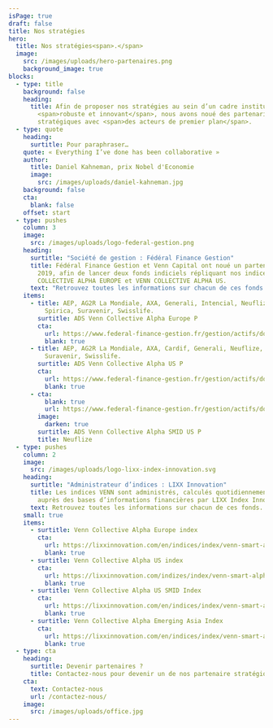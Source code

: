 ```yaml
---
isPage: true
draft: false
title: Nos stratégies
hero:
  title: Nos stratégies<span>.</span>
  image:
    src: /images/uploads/hero-partenaires.png
    background_image: true
blocks:
  - type: title
    background: false
    heading:
      title: Afin de proposer nos stratégies au sein d’un cadre institutionnel
        <span>robuste et innovant</span>, nous avons noué des partenariats
        stratégiques avec <span>des acteurs de premier plan</span>.
  - type: quote
    heading:
      surtitle: Pour paraphraser…
    quote: « Everything I’ve done has been collaborative »
    author:
      title: Daniel Kahneman, prix Nobel d'Economie
      image:
        src: /images/uploads/daniel-kahneman.jpg
    background: false
    cta:
      blank: false
    offset: start
  - type: pushes
    column: 3
    image:
      src: /images/uploads/logo-federal-gestion.png
    heading:
      surtitle: "Société de gestion : Fédéral Finance Gestion"
      title: Fédéral Finance Gestion et Venn Capital ont noué un partenariat depuis
        2019, afin de lancer deux fonds indiciels répliquant nos indices VENN
        COLLECTIVE ALPHA EUROPE et VENN COLLECTIVE ALPHA US.
      text: "Retrouvez toutes les informations sur chacun de ces fonds :"
    items:
      - title: AEP, AG2R La Mondiale, AXA, Generali, Intencial, Neuflize, Oradea,
          Spirica, Suravenir, Swisslife.
        surtitle: ADS Venn Collective Alpha Europe P
        cta:
          url: https://www.federal-finance-gestion.fr/gestion/actifs/doc/c_202709/rg-fr0013432754-pdf
          blank: true
      - title: AEP, AG2R La Mondiale, AXA, Cardif, Generali, Neuflize, Oradea, Spirica,
          Suravenir, Swisslife.
        surtitle: ADS Venn Collective Alpha US P
        cta:
          url: https://www.federal-finance-gestion.fr/gestion/actifs/doc/c_202718/rg-fr0013432739-pdf
          blank: true
      - cta:
          blank: true
          url: https://www.federal-finance-gestion.fr/gestion/actifs/doc/c_286120/rg-fr001400zap4-pdf
        image:
          darken: true
        surtitle: ADS Venn Collective Alpha SMID US P
        title: Neuflize
  - type: pushes
    column: 2
    image:
      src: /images/uploads/logo-lixx-index-innovation.svg
    heading:
      surtitle: "Administrateur d’indices : LIXX Innovation"
      title: Les indices VENN sont administrés, calculés quotidiennement et disséminés
        auprès des bases d’informations financières par LIXX Index Innovation
      text: Retrouvez toutes les informations sur chacun de ces fonds.
    small: true
    items:
      - surtitle: Venn Collective Alpha Europe index
        cta:
          url: https://lixxinnovation.com/en/indices/index/venn-smart-alpha-europe-index
          blank: true
      - surtitle: Venn Collective Alpha US index
        cta:
          url: https://lixxinnovation.com/indizes/index/venn-smart-alpha-us-index
          blank: true
      - surtitle: Venn Collective Alpha US SMID Index
        cta:
          url: https://lixxinnovation.com/en/indices/index/venn-smart-alpha-us-smid-index
          blank: true
      - surtitle: Venn Collective Alpha Emerging Asia Index
        cta:
          url: https://lixxinnovation.com/en/indices/index/venn-smart-alpha-emerging-asia-index
          blank: true
  - type: cta
    heading:
      surtitle: Devenir partenaires ?
      title: Contactez-nous pour devenir un de nos partenaire stratégiques.
    cta:
      text: Contactez-nous
      url: /contactez-nous/
    image:
      src: /images/uploads/office.jpg
---
```

